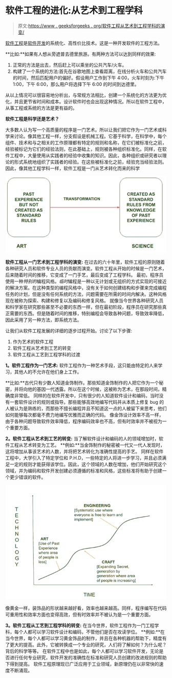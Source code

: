 # 软件工程的进化:从艺术到工程学科

> 原文:[https://www . geeksforgeeks . org/软件工程从艺术到工程学科的演变/](https://www.geeksforgeeks.org/evolution-of-software-engineering-from-an-art-to-engineering-discipline/)

[软件工程](https://www.geeksforgeeks.org/software-engineering/)是[软件开发](https://www.geeksforgeeks.org/challenges-of-software-developers/)的系统化、高性价比技术。这是一种开发软件的工程方法。

**比如:**如果有人想从旁遮普去德里旅游。有两种方法可以达到同样的效果:

1.  正常的方法是出去，然后赶上可以乘坐的公共汽车/火车。
2.  构建了一个系统的方法:首先在谷歌地图上查看距离，在线分析火车和公共汽车的时间，然后匹配用户的偏好。假设用户工作到下午 4:00，火车时刻为:下午 1:00，下午 6:00，那么用户将选择下午 6:00 的时间到达德里。

从以上情况可以很容易地分析出，与常规方法相比，创建一个系统化的方法更为优化，并且更节省时间和成本。设计软件时也会出现这种情况。所以在软件工程中，从事工程或系统的方法是更有益的。

**软件工程是科学还是艺术？**

大多数人认为写一个高质量的程序是一门艺术。所以让我们把它作为一门艺术或科学来讨论。像其他工程一样，分支假设是机械工程。它基于科学，在科学中，每个组件、技术和与之相关的工作原理都有特定的规则和名称，在它们被标准化之前，经验被标记为它们的经验法则，在此基础上，规则被各种组织标准化。同样，在软件工程中，大量使用从实践者的经验中收集的知识。因此，各种组织或研究者以理论的形式系统地组织了实践者的经验。在这些被标准化之前，经验充当经验法则。因此，像其他工程学科一样，软件工程是一门从艺术转化而来的科学

![](img/53b543a0d1b7b58a3c63f9fd9f6dfba7.png)

**软件工程从一门艺术到工程学科的演变:**
在过去的六十年里，软件工程的原则随着各种研究人员和软件专业人员的贡献而演变。软件工程从开始的时候是一门艺术，后来随着时间的推移，它变成了一门手艺，最后变成了工程学科。
最初，程序员使用一种*特别的*编程风格。*临时*编程是一种以无计划或无组织的方式实现的可接近的解决方案。在这种类型的编程风格中，没有关于如何创建结构和步骤来完成编程任务的计划，但是没有任何系统的方法，问题需要在所需的时间内解决。这种风格现在被称为探索、构建和修复以及编码和修复风格。
就像当今世界各种研究人员和科学家在研究那些甚至不必要的东西一样，但在最初阶段，程序员在研究那些真正需要的东西。但是随着时间的推移，特别编程会导致各种问题，导致效率降低，因此采用了另一种方法，即系统方法。

让我们从软件工程发展的详细的逐步过程开始。讨论了以下步骤:

1.  作为艺术的软件工程
2.  软件工程从艺术到工艺的转变
3.  软件工程从工艺到工程学科的过渡

**1。软件工程作为一门艺术:**
软件工程作为一种艺术手段，这只能由特定的人来学习，其他人的不允许在他们身上工作。

**比如:**古代只有少数人知道金饰制作。那些知道金饰制作的人把它作为一个秘密，并将向他的基因一代透露。所以在这个时候，这被称为艺术，在那段时间，精确度非常低。
同样的在软件开发中，只有很少的人知道软件设计和编码，当时没有一套软件设计的规则或指导。那些能够高效地编写代码并从本质上修复 bug 的人被认为是熟练的，而那些不擅长编程并且不知道这一点的人被留下来思考，他们如何能够每次都毫不费力地编写优雅而正确的代码。
像金饰设计效率不高一样，由于各种问题导致软件效率降低，程序编码效率也不高，但有时效率并不被视为一个重要方面。

**2。软件工程从艺术到工艺的转变:**
当了解软件设计和编码的人的领域增加时，软件工程从艺术转变为工艺。
**例如:**当金饰制作的秘密被一代又一代人发现时，这将增加从事该艺术的人数，并将把艺术转化为准确性提高的手艺。
同样在软件工程中，大学引入了特定学位和 P.H.D，一些特定的人将进一步学习，并且必须满足一定的规则才能获得该学位。因此，这个领域的人数在增加，他们开始研究这个领域，并为编码和软件开发创建必须遵循的标准和风格，这些标准将有助于创建一个更少错误的软件。

![Evolution of Software Engineering  from ART to ENGINEERING discipline.](img/5cd9139e9f563f91f4cf4c9116ad095f.png)

像黄金一样，装饰品的形状越来越好看，效率也越来越高。同样，程序编写在代码可重用性和效率方面也变得高效，但有时效率并不被认为是一个重要方面。

**3。软件工程从工艺到工程学科的转变:**
在当今世界，软件工程作为一门工程学科，每个人都可以学习软件设计和编码，不管他们是否在攻读学位。
**例如:**在当今世界，每个人都可以学习黄金饰品的制作，并且在各种机器的帮助下，精度有了更大的提高。此外，它被转换成一个专业的研究，人们将了解如何？为什么呢？背后的科学等等。
在软件工程中也是如此，每个人都可以学习软件开发，无论是否进行任何专业研究，软件开发的准确性在标准和研究人员创建的改进规则的帮助下得到提高。
软件工程原理现已广泛应用于工业领域，新原理仍在以非常快的速度不断涌现。